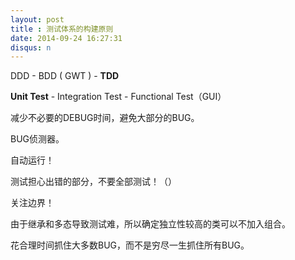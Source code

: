 ```yaml
---
layout: post
title : 测试体系的构建原则
date: 2014-09-24 16:27:31
disqus: n
---
```


DDD - BDD ( GWT ) - **TDD**

**Unit Test** - Integration Test - Functional Test（GUI）

减少不必要的DEBUG时间，避免大部分的BUG。

BUG侦测器。

自动运行！

测试担心出错的部分，不要全部测试！（）

关注边界！

由于继承和多态导致测试难，所以确定独立性较高的类可以不加入组合。

花合理时间抓住大多数BUG，而不是穷尽一生抓住所有BUG。

